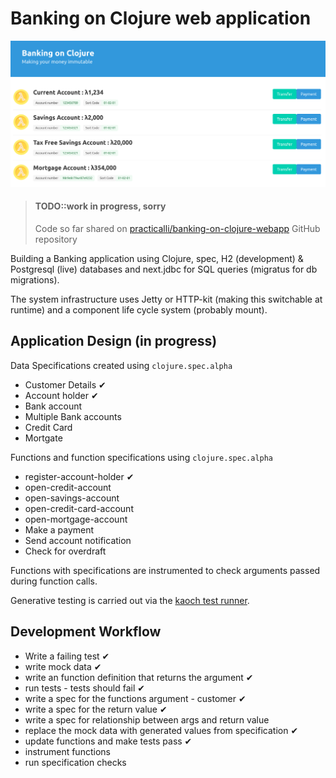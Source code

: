 # Banking on Clojure web application

![Banking on Clojure web application user interface](/images/banking-on-clojure-ui-account-overview.png)

> #### TODO::work in progress, sorry
> Code so far shared on [practicalli/banking-on-clojure-webapp](https://github.com/practicalli/banking-on-clojure-webapp) GitHub repository

Building a Banking application using Clojure, spec, H2 (development) & Postgresql (live) databases and next.jdbc for SQL queries (migratus for db migrations).

The system infrastructure uses Jetty or HTTP-kit (making this switchable at runtime) and a component life cycle system (probably mount).

## Application Design (in progress)
Data Specifications created using `clojure.spec.alpha`

* Customer Details &#10004;
* Account holder &#10004;
* Bank account
* Multiple Bank accounts
* Credit Card
* Mortgate

Functions and function specifications using `clojure.spec.alpha`

* register-account-holder &#10004;
* open-credit-account
* open-savings-account
* open-credit-card-account
* open-mortgage-account
* Make a payment
* Send account notification
* Check for overdraft

Functions with specifications are instrumented to check arguments passed during function calls.

Generative testing is carried out via the [kaoch test runner](https://cljdoc.org/d/lambdaisland/kaocha/1.0.641/doc/1-introduction).


## Development Workflow
* Write a failing test &#10004;
* write mock data &#10004;
* write an function definition that returns the argument &#10004;
* run tests - tests should fail &#10004;
* write a spec for the functions argument - customer &#10004;
* write a spec for the return value &#10004;
* write a spec for relationship between args and return value
* replace the mock data with generated values from specification &#10004;
* update functions and make tests pass &#10004;
* instrument functions
* run specification checks
